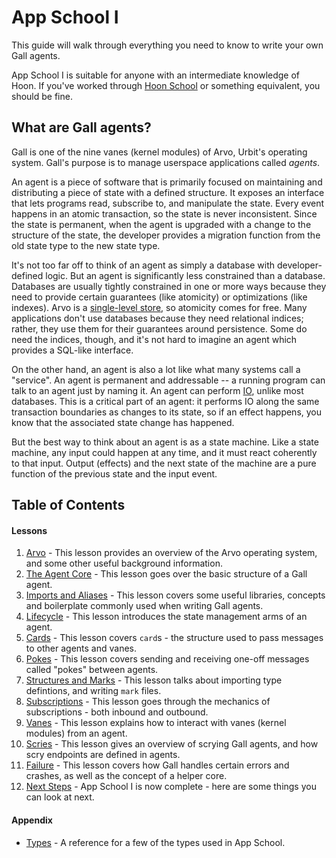 # App School I

This guide will walk through everything you need to know to write your own Gall agents.

App School I is suitable for anyone with an intermediate knowledge of Hoon. If you've worked through [Hoon School](/courses/hoon-school/) or something equivalent, you should be fine.

## What are Gall agents?

Gall is one of the nine vanes (kernel modules) of Arvo, Urbit's operating system. Gall's purpose is to manage userspace applications called _agents_.

An agent is a piece of software that is primarily focused on maintaining and distributing a piece of state with a defined structure. It exposes an interface that lets programs read, subscribe to, and manipulate the state. Every event happens in an atomic transaction, so the state is never inconsistent. Since the state is permanent, when the agent is upgraded with a change to the structure of the state, the developer provides a migration function from the old state type to the new state type.

It's not too far off to think of an agent as simply a database with developer-defined logic. But an agent is significantly less constrained than a database. Databases are usually tightly constrained in one or more ways because they need to provide certain guarantees (like atomicity) or optimizations (like indexes). Arvo is a [single-level store](/system/kernel/arvo#single-level-store), so atomicity comes for free. Many applications don't use databases because they need relational indices; rather, they use them for their guarantees around persistence. Some do need the indices, though, and it's not hard to imagine an agent which provides a SQL-like interface.

On the other hand, an agent is also a lot like what many systems call a "service". An agent is permanent and addressable -- a running program can talk to an agent just by naming it. An agent can perform [IO](https://urbit.org/blog/io-in-hoon), unlike most databases. This is a critical part of an agent: it performs IO along the same transaction boundaries as changes to its state, so if an effect happens, you know that the associated state change has happened.

But the best way to think about an agent is as a state machine. Like a state machine, any input could happen at any time, and it must react coherently to that input. Output (effects) and the next state of the machine are a pure function of the previous state and the input event.

## Table of Contents

#### Lessons

1. [Arvo](/courses/app-school/1-arvo) - This lesson provides an overview of the Arvo operating system, and some other useful background information.
2. [The Agent Core](/courses/app-school/2-agent) - This lesson goes over the basic structure of a Gall agent.
3. [Imports and Aliases](/courses/app-school/3-imports-and-aliases) - This lesson covers some useful libraries, concepts and boilerplate commonly used when writing Gall agents.
4. [Lifecycle](/courses/app-school/4-lifecycle) - This lesson introduces the state management arms of an agent.
5. [Cards](/courses/app-school/5-cards) - This lesson covers `card`s - the structure used to pass messages to other agents and vanes.
6. [Pokes](/courses/app-school/6-pokes) - This lesson covers sending and receiving one-off messages called "pokes" between agents.
7. [Structures and Marks](/courses/app-school/7-sur-and-marks) - This lesson talks about importing type defintions, and writing `mark` files.
8. [Subscriptions](/courses/app-school/8-subscriptions) - This lesson goes through the mechanics of subscriptions - both inbound and outbound.
9. [Vanes](/courses/app-school/9-vanes) - This lesson explains how to interact with vanes (kernel modules) from an agent.
10. [Scries](/courses/app-school/10-scry) - This lesson gives an overview of scrying Gall agents, and how scry endpoints are defined in agents.
11. [Failure](/courses/app-school/11-fail) - This lesson covers how Gall handles certain errors and crashes, as well as the concept of a helper core.
12. [Next Steps](/courses/app-school/12-next-steps) - App School I is now complete - here are some things you can look at next.

#### Appendix

- [Types](/courses/app-school/types) - A reference for a few of the types used in App School.
